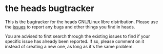 the heads bugtracker
====================

This is the bugtracker for the heads GNU/Linux libre distribution.
Please use the [issues](https://git.devuan.org/heads/bugtracker/issues)
to report any bugs and other things you find in heads.

You are advised to first search through the existing issues to find if
your specific issue has already been reported. If so, please comment on
it instead of creating a new one, as long as it's the same problem.
